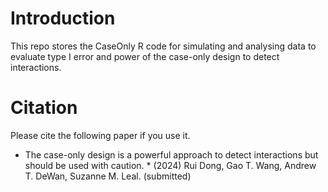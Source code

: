 # Introduction
This repo stores the CaseOnly R code for simulating and analysing data to evaluate type I error and power of the case-only design to detect interactions.


# Citation
Please cite the following paper if you use it. 

* The case-only design is a powerful approach to detect interactions but should be used with caution. * (2024) Rui Dong, Gao T. Wang, Andrew T. DeWan, Suzanne M. Leal. (submitted)
